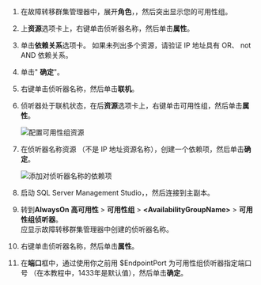 1. 在故障转移群集管理器中，展开**角色**，，然后突出显示您的可用性组。  

2. 上**资源**选项卡上，右键单击侦听器名称，然后单击**属性**。

3. 单击**依赖关系**选项卡。 如果未列出多个资源，请验证 IP 地址具有 OR、 not AND 依赖关系。  

4. 单击" **确定**"。

5. 右键单击侦听器名称，然后单击**联机**。

6. 侦听器处于联机状态，在后**资源**选项卡上，右键单击可用性组，然后单击**属性**。
   
    ![配置可用性组资源](./media/virtual-machines-sql-server-configure-alwayson-availability-group-listener/IC678772.gif)

7. 在侦听器名称资源 （不是 IP 地址资源名称），创建一个依赖项，然后单击**确定**。
   
    ![添加对侦听器名称的依赖项](./media/virtual-machines-sql-server-configure-alwayson-availability-group-listener/IC678773.gif)

8. 启动 SQL Server Management Studio，，然后连接到主副本。

9. 转到**AlwaysOn 高可用性** > **可用性组** > **\<AvailabilityGroupName\>** > **可用性组侦听器**。  
    应显示故障转移群集管理器中创建的侦听器名称。

10. 右键单击侦听器名称，然后单击**属性**。

11. 在**端口**框中，通过使用你之前用 $EndpointPort 为可用性组侦听器指定端口号 （在本教程中，1433年是默认值），然后单击**确定**。

